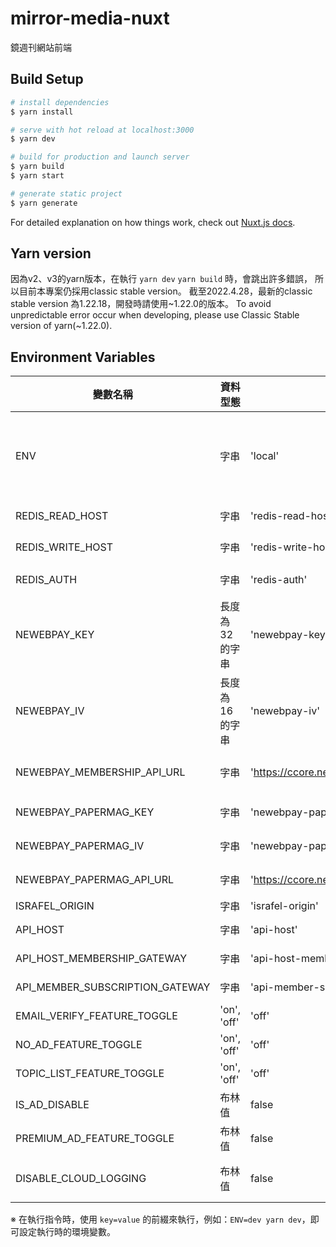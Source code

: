# mirror-media-nuxt

鏡週刊網站前端

## Build Setup

```bash
# install dependencies
$ yarn install

# serve with hot reload at localhost:3000
$ yarn dev

# build for production and launch server
$ yarn build
$ yarn start

# generate static project
$ yarn generate
```

For detailed explanation on how things work, check out [Nuxt.js docs](https://nuxtjs.org).

## Yarn version
因為v2、v3的yarn版本，在執行 `yarn dev` `yarn build` 時，會跳出許多錯誤，
所以目前本專案仍採用classic stable version。
截至2022.4.28，最新的classic stable version 為1.22.18，開發時請使用~1.22.0的版本。
To avoid unpredictable error occur when developing, please use Classic Stable version of yarn(~1.22.0).

## Environment Variables
| 變數名稱 | 資料型態 | 初始值 | 變數說明 |
| --- | --- | --- | --- |
| ENV | 字串 | 'local' | 系統環境，目前已知有；`local`、`dev`、`staging`、`production` 和 `lighthouse` |
| REDIS_READ_HOST | 字串 | 'redis-read-host' | 讀取用的 Redis hostname or ip |
| REDIS_WRITE_HOST | 字串 | 'redis-write-host' | 寫入用的 Redis hostname or ip |
| REDIS_AUTH | 字串 | 'redis-auth' | Reids 驗證用資訊 |
| NEWEBPAY_KEY | 長度為 32 的字串 | 'newebpay-key' | 藍新支付 API key (Premium 訂閱) |
| NEWEBPAY_IV | 長度為 16 的字串 | 'newebpay-iv' | 藍新支付 API iv (Premium 訂閱) |
| NEWEBPAY_MEMBERSHIP_API_URL | 字串 | 'https://ccore.newebpay.com/MPG/mpg_gateway' | 藍新支付 API URL (Premium 訂閱) |
| NEWEBPAY_PAPERMAG_KEY | 字串 | 'newebpay-papermag-key' | 藍新支付 API key (紙本雜誌) |
| NEWEBPAY_PAPERMAG_IV | 字串 | 'newebpay-papermag-iv' | 藍新支付 API iv (紙本雜誌) |
| NEWEBPAY_PAPERMAG_API_URL | 字串 | 'https://ccore.newebpay.com/MPG/mpg_gateway' | 藍新支付 API URL (紙本雜誌) |
| ISRAFEL_ORIGIN | 字串 | 'israfel-origin' | Israfel URL |
| API_HOST | 字串 | 'api-host' | API GATEWAY URL |
| API_HOST_MEMBERSHIP_GATEWAY | 字串 | 'api-host-membership-gateway' | API GATEWAY URL |
| API_MEMBER_SUBSCRIPTION_GATEWAY | 字串 | 'api-member-subscription-gateway' | API GATEWAY URL |
| EMAIL_VERIFY_FEATURE_TOGGLE | 'on', 'off' | 'off' | |
| NO_AD_FEATURE_TOGGLE | 'on', 'off' | 'off' | |
| TOPIC_LIST_FEATURE_TOGGLE | 'on', 'off' | 'off' | |
| IS_AD_DISABLE | 布林值 | false | | |
| PREMIUM_AD_FEATURE_TOGGLE | 布林值 | false | 用 'on' 啟用的數值 ... |
| DISABLE_CLOUD_LOGGING | 布林值 | false | 關閉 gcloud/logging 行為 |

※ 在執行指令時，使用 `key=value` 的前綴來執行，例如：`ENV=dev yarn dev`，即可設定執行時的環境變數。
